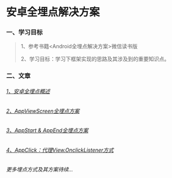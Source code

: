 # 安卓全埋点解决方案

### 一、学习目标

>1、参考书籍<Android全埋点解决方案>微信读书版
>
>2、学习目标：学习下框架实现的思路及其涉及到的重要知识点。

### 二、文章

###### [1、安卓全埋点概述](https://github.com/sunnnydaydev/BuryingPoint/blob/master/blogs/1%E3%80%81%E5%AE%89%E5%8D%93%E5%85%A8%E5%9F%8B%E7%82%B9%E6%A6%82%E8%BF%B0.md)

###### [2、AppViewScreen全埋点方案](https://github.com/sunnnydaydev/BuryingPoint/blob/master/blogs/2%E3%80%81AppViewScreen%E5%85%A8%E5%9F%8B%E7%82%B9%E6%96%B9%E6%A1%88.md)

###### [3、AppStart & AppEnd全埋点方案](https://github.com/sunnnydaydev/BuryingPoint/blob/master/blogs/3%E3%80%81AppStart%20%26%20AppEnd%E5%85%A8%E5%9F%8B%E7%82%B9%E6%96%B9%E6%A1%88.md)

###### [4、AppClick：代理View.OnclickListener方式](https://github.com/sunnnydaydev/AppClick_One)

###### 更多埋点方式及其方案待续...

